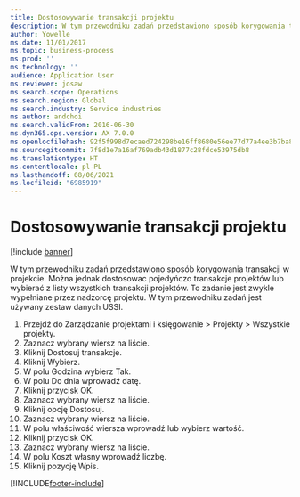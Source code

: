```yaml
---
title: Dostosowywanie transakcji projektu
description: W tym przewodniku zadań przedstawiono sposób korygowania transakcji w projekcie.
author: Yowelle
ms.date: 11/01/2017
ms.topic: business-process
ms.prod: ''
ms.technology: ''
audience: Application User
ms.reviewer: josaw
ms.search.scope: Operations
ms.search.region: Global
ms.search.industry: Service industries
ms.author: andchoi
ms.search.validFrom: 2016-06-30
ms.dyn365.ops.version: AX 7.0.0
ms.openlocfilehash: 92f5f998d7ecaed724298be16ff8680e56ee77d77a4ee3b7ba83fa5a8a1a4787
ms.sourcegitcommit: 7f8d1e7a16af769adb43d1877c28fdce53975db8
ms.translationtype: HT
ms.contentlocale: pl-PL
ms.lasthandoff: 08/06/2021
ms.locfileid: "6985919"
---
```

# <a name="adjust-project-transactions"></a>Dostosowywanie transakcji projektu

[!include [banner](../../includes/banner.md)]

W tym przewodniku zadań przedstawiono sposób korygowania transakcji w projekcie. Można jednak dostosowac pojedyńczo transakcje projektów lub wybierać z listy wszystkich transakcji projektów. To zadanie jest zwykle wypełniane przez nadzorcę projektu. W tym przewodniku zadań jest używany zestaw danych USSI.

1. Przejdź do Zarządzanie projektami i księgowanie > Projekty > Wszystkie projekty. 
2. Zaznacz wybrany wiersz na liście. 
3. Kliknij Dostosuj transakcje. 
4. Kliknij Wybierz. 
5. W polu Godzina wybierz Tak. 
6. W polu Do dnia wprowadź datę. 
7. Kliknij przycisk OK. 
8. Zaznacz wybrany wiersz na liście. 
9. Kliknij opcję Dostosuj. 
10. Zaznacz wybrany wiersz na liście. 
11. W polu właściwość wiersza wprowadź lub wybierz wartość. 
12. Kliknij przycisk OK. 
13. Zaznacz wybrany wiersz na liście. 
14. W polu Koszt własny wprowadź liczbę. 
15. Kliknij pozycję Wpis. 


[!INCLUDE[footer-include](../../includes/footer-banner.md)]